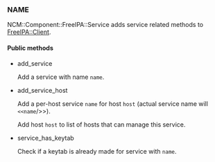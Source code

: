
### NAME

NCM::Component::FreeIPA::Service adds service related methods to
[FreeIPA::Client](../components/FreeIPA::Client.md).

#### Public methods

- add\_service

    Add a service with name `name`.

- add\_service\_host

    Add a per-host service `name` for host `host`
    (actual service name will `<<name`/<host>>>).

    Add host `host` to list of hosts that can manage this service.

- service\_has\_keytab

    Check if a keytab is already made for service with `name`.
